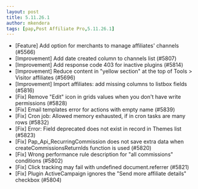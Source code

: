 ```yaml
---
layout: post
title: 5.11.26.1
author: mkendera
tags: [pap,Post Affiliate Pro,5.11.26.1]
---
```


- [Feature] Add option for merchants to manage affiliates' channels (#5566)
- [Improvement] Add date created column to channels list (#5807)
- [Improvement] Add response code 403 for inactive plugins (#5814)
- [Improvement] Reduce content in "yellow section" at the top of Tools > Visitor affiliates (#5696)
- [Improvement] Import affiliates: add missing columns to listbox fields (#5816)
- [Fix] Remove "Edit" icon in grids values when you don't have write permissions (#5828)
- [Fix] Email templates error for actions with empty name (#5839)
- [Fix] Cron job: Allowed memory exhausted, if in cron tasks are many rows (#5832)
- [Fix] Error: Field deprecated does not exist in record in Themes list (#5823)
- [Fix] Pap_Api_RecurringCommission does not save extra data when createCommissionsReturnIds function is used (#5820)
- [Fix] Wrong performance rule description for "all commissions" conditions (#5802)
- [Fix] Click tracking may fail with undefined document.referrer (#5821)
- [Fix] Plugin ActiveCampaign ignores the "Send more affiliate details" checkbox (#5804)
